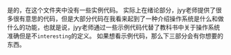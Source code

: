 是的，在这个文件夹中没有一些实例代码。
实际上在绪论部分，jyy老师提供了很多很有意思的代码，但是大部分代码在我看来起到了一种介绍操作系统是什么和做什么的功能，也就是说，jyy老师通过一些示例代码代替了教科书中关于操作系统准确但是不`interesting`的定义。
如果想看示例代码，那么下三部分会有你想要的东西。